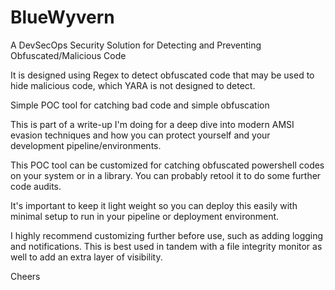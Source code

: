 # BlueWyvern
A DevSecOps Security Solution for Detecting and Preventing Obfuscated/Malicious Code

It is designed using Regex to detect obfuscated code that may be used to hide malicious code, which YARA is not designed to detect.

Simple POC tool for catching bad code and simple obfuscation

This is part of a write-up I'm doing for a deep dive into modern AMSI evasion techniques and how you can protect yourself and your development pipeline/environments.

This POC tool can be customized for catching obfuscated powershell codes on your system or in a library. You can probably retool it to do some further code audits. 

It's important to keep it light weight so you can deploy this easily with minimal setup to run in your pipeline or deployment environment.

I highly recommend customizing further before use, such as adding logging and notifications. This is best used in tandem with a file integrity monitor as well to add an extra layer of visibility.

Cheers
